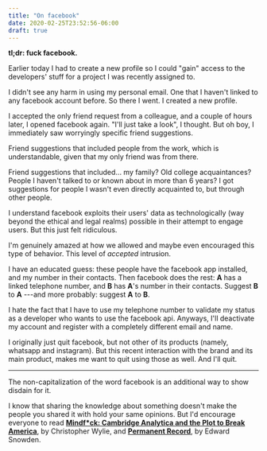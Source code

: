 ```yaml
---
title: "On facebook"
date: 2020-02-25T23:52:56-06:00
draft: true
---
```


**tl;dr: fuck facebook.**

Earlier today I had to create a new profile so I could "gain" access to the
developers' stuff for a project I was recently assigned to.

I didn't see any harm in using my personal email. One that I haven't linked to
any facebook account before.
So there I went. I created a new profile.

I accepted the only friend request from a colleague, and a couple of hours
later, I opened facebook again. "I'll just take a look", I thought.
But oh boy, I immediately saw worryingly specific friend suggestions.

Friend suggestions that included people from the work, which is understandable,
given that my only friend was from there.

Friend suggestions that included... my family? Old college acquaintances?
People I haven't talked to or known about in more than 6 years?
I got suggestions for people I wasn't even directly acquainted to, but through
other people.

I understand facebook exploits their users' data as technologically
(way beyond the ethical and legal realms) possible in their attempt to engage
users. But this just felt ridiculous.

I'm genuinely amazed at how we allowed and maybe even encouraged this type of
behavior. This level of _accepted_ intrusion.

I have an educated guess: these people have the facebook app installed, and my
number in their contacts. Then facebook does the rest: **A** has a linked
telephone number, and **B** has **A**'s number in their contacts.
Suggest **B** to **A** ---and more probably: suggest **A** to **B**.

I hate the fact that I have to use my telephone number to validate my status
as a developer who wants to use the facebook api.
Anyways, I'll deactivate my account and register with a completely different
email and name.

I originally just quit facebook, but not other of its products (namely,
whatsapp and instagram). But this recent interaction with the brand and its
main product, makes me want to quit using those as well. And I'll quit.

---

The non-capitalization of the word facebook is an additional way to show
disdain for it.

I know that sharing the knowledge about something doesn't make the people you
shared it with hold your same opinions. But I'd encourage everyone to read
[**Mindf\*ck: Cambridge Analytica and the Plot to Break America**](https://www.goodreads.com/en/book/show/48349662),
by Christopher Wylie, and
[**Permanent Record**](https://www.goodreads.com/book/show/46223297-permanent-record),
by Edward Snowden.

